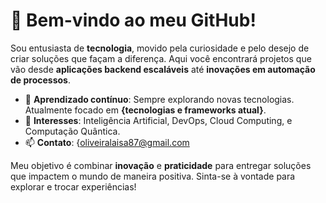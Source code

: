 # 👋 Bem-vindo ao meu GitHub!

Sou entusiasta de **tecnologia**, movido pela curiosidade e pelo desejo de criar soluções que façam a diferença. Aqui você encontrará projetos que vão desde **aplicações backend escaláveis** até **inovações em automação de processos**.
- 🌱 **Aprendizado contínuo**: Sempre explorando novas tecnologias. Atualmente focado em **{tecnologias e frameworks atual}**.
- 🚀 **Interesses**: Inteligência Artificial, DevOps, Cloud Computing, e Computação Quântica.
- 📫 **Contato**: {oliveiralaisa87@gmail.com

Meu objetivo é combinar **inovação** e **praticidade** para entregar soluções que impactem o mundo de maneira positiva. Sinta-se à vontade para explorar e trocar experiências!


